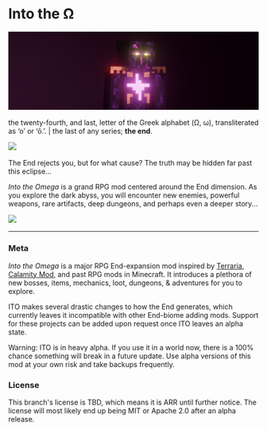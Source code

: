 # Into the Ω

![](assets\enigma_king_render.png)


the twenty-fourth, and last, letter of the Greek alphabet (Ω, ω), transliterated as ‘o’ or ‘ō.’.  |  the last of any series; **the end**.

![](../../Desktop/eye.png)

The End rejects you, but for what cause? The truth may be hidden far past this eclipse...

*Into the Omega* is a grand RPG mod centered around the End dimension. 
As you explore the dark abyss, you will encounter new enemies, powerful weapons, rare artifacts, deep dungeons, and perhaps even a deeper story...

![](../../Desktop/seventh.png)

---

### Meta


*Into the Omega* is a major RPG End-expansion mod inspired by [Terraria](https://terraria.fandom.com/wiki/Terraria_Wiki), [Calamity Mod](https://calamitymod.fandom.com/wiki/Calamity_Mod_Wiki), and past RPG mods in Minecraft. It introduces a plethora of new bosses, items, mechanics, loot, dungeons, & adventures for you to explore. 

ITO makes several drastic changes to how the End generates, which currently leaves it incompatible with other End-biome adding mods.
Support for these projects can be added upon request once ITO leaves an alpha state.

Warning: ITO is in heavy alpha. If you use it in a world now, there is a 100% chance something will break in a future update.
Use alpha versions of this mod at your own risk and take backups frequently.

### License

This branch's license is TBD, which means it is ARR until further notice. The license will most likely end up being MIT or Apache 2.0 after an alpha release.